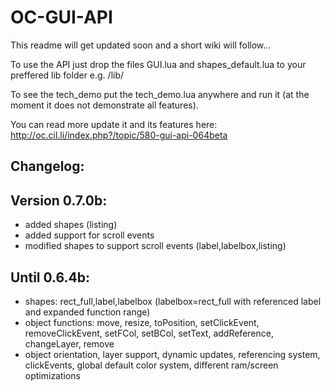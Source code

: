 # OC-GUI-API

This readme will get updated soon and a short wiki will follow...

To use the API just drop the files GUI.lua and shapes_default.lua to your preffered lib folder e.g. /lib/

To see the tech_demo put the tech_demo.lua anywhere and run it (at the moment it does not demonstrate all features).

You can read more update it and its features here: http://oc.cil.li/index.php?/topic/580-gui-api-064beta


Changelog:
--------------------------------------------------------------------


Version 0.7.0b:
----------------------------------------
- added shapes (listing)
- added support for scroll events
- modified shapes to support scroll events (label,labelbox,listing)

Until 0.6.4b:
----------------------------------------
- shapes: rect_full,label,labelbox (labelbox=rect_full with referenced label and expanded function range)
- object functions: move, resize, toPosition, setClickEvent, removeClickEvent, setFCol, setBCol, setText, addReference, changeLayer, remove
- object orientation, layer support, dynamic updates, referencing system, clickEvents, global default color system, different ram/screen optimizations

